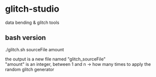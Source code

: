 # glitch-studio
data bending &amp; glitch tools

## bash version

./glitch.sh sourceFile amount  

the output is a new file named "glitch_sourceFile"  
"amount" is an integer, between 1 and n -> how many times to apply the random glitch generator  

